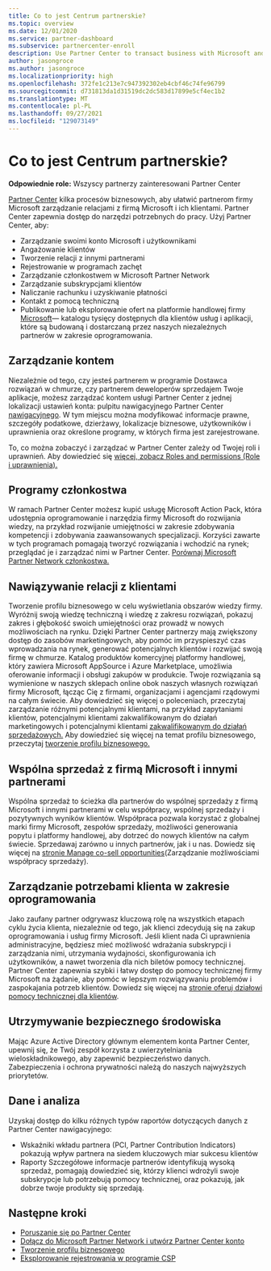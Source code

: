 ```yaml
---
title: Co to jest Centrum partnerskie?
ms.topic: overview
ms.date: 12/01/2020
ms.service: partner-dashboard
ms.subservice: partnercenter-enroll
description: Use Partner Center to transact business with Microsoft and your customers (Korzystanie z Partner Center do transakcji biznesowych z firmą Microsoft i klientami)
author: jasongroce
ms.author: jasongroce
ms.localizationpriority: high
ms.openlocfilehash: 372fe1c213e7c947392302eb4cbf46c74fe96799
ms.sourcegitcommit: d731813da1d31519dc2dc583d17899e5cf4ec1b2
ms.translationtype: MT
ms.contentlocale: pl-PL
ms.lasthandoff: 09/27/2021
ms.locfileid: "129073149"
---
```

# <a name="what-is-partner-center"></a>Co to jest Centrum partnerskie?

**Odpowiednie role:** Wszyscy partnerzy zainteresowani Partner Center

[Partner Center](https://partner.microsoft.com/dashboard/home) kilka procesów biznesowych, aby ułatwić partnerom firmy Microsoft zarządzanie relacjami z firmą Microsoft i ich klientami. Partner Center zapewnia dostęp do narzędzi potrzebnych do pracy. Użyj Partner Center, aby:

- Zarządzanie swoimi konto Microsoft i użytkownikami
- Angażowanie klientów
- Tworzenie relacji z innymi partnerami
- Rejestrowanie w programach zachęt
- Zarządzanie członkostwem w Microsoft Partner Network
- Zarządzanie subskrypcjami klientów
- Naliczanie rachunku i uzyskiwanie płatności
- Kontakt z pomocą techniczną
- Publikowanie lub eksplorowanie ofert na platformie handlowej firmy [Microsoft](/azure/marketplace)— katalogu tysięcy dostępnych dla klientów usług i aplikacji, które są budowaną i dostarczaną przez naszych niezależnych partnerów w zakresie oprogramowania.

## <a name="manage-your-account"></a>Zarządzanie kontem

Niezależnie od tego, czy jesteś partnerem w programie Dostawca rozwiązań w chmurze, czy partnerem deweloperów sprzedajem Twoje aplikacje, możesz zarządzać kontem usługi Partner Center z jednej lokalizacji ustawień konta: pulpitu nawigacyjnego Partner Center [nawigacyjnego](https://partner.microsoft.com/dashboard/home). W tym miejscu można modyfikować informacje prawne, szczegóły podatkowe, dzierżawy, lokalizacje biznesowe, użytkowników i uprawnienia oraz określone programy, w których firma jest zarejestrowane.

To, co można zobaczyć i zarządzać w Partner Center zależy od Twojej roli i uprawnień. Aby dowiedzieć się [więcej, zobacz Roles and permissions (Role i uprawnienia).](permissions-overview.md)

## <a name="membership-programs"></a>Programy członkostwa

W ramach Partner Center możesz kupić usługę Microsoft Action Pack, która udostępnia oprogramowanie i narzędzia firmy Microsoft do rozwijania wiedzy, na przykład rozwijanie umiejętności w zakresie zdobywania kompetencji i zdobywania zaawansowanych specjalizacji. Korzyści zawarte w tych programach pomagają tworzyć rozwiązania i wchodzić na rynek; przeglądać je i zarządzać nimi w Partner Center. [Porównaj Microsoft Partner Network członkostwa.](https://partner.microsoft.com/membership/compare-offers)

## <a name="connect-with-customers"></a>Nawiązywanie relacji z klientami

Tworzenie profilu biznesowego w celu wyświetlania obszarów wiedzy firmy. Wyróżnij swoją wiedzę techniczną i wiedzę z zakresu rozwiązań, pokazuj zakres i głębokość swoich umiejętności oraz prowadź w nowych możliwościach na rynku. Dzięki Partner Center partnerzy mają zwiększony dostęp do zasobów marketingowych, aby pomóc im przyspieszyć czas wprowadzania na rynek, generować potencjalnych klientów i rozwijać swoją firmę w chmurze. Katalog produktów komercyjnej platformy handlowej, który zawiera Microsoft AppSource i Azure Marketplace, umożliwia oferowanie informacji i obsługi zakupów w produkcie. Twoje rozwiązania są wymienione w naszych sklepach online obok naszych własnych rozwiązań firmy Microsoft, łącząc Cię z firmami, organizacjami i agencjami rządowymi na całym świecie. Aby dowiedzieć się więcej o poleceniach, przeczytaj zarządzanie różnymi potencjalnymi klientami, na przykład zapytaniami klientów, potencjalnymi klientami zakwalifikowanym do działań marketingowych i potencjalnymi klientami [zakwalifikowanym do działań sprzedażowych.](manage-leads.md) Aby dowiedzieć się więcej na temat profilu biznesowego, przeczytaj [tworzenie profilu biznesowego.](create-a-marketing-profile.md)

## <a name="co-sell-with-microsoft-and-other-partners"></a>Wspólna sprzedaż z firmą Microsoft i innymi partnerami

Wspólna sprzedaż to ścieżka dla partnerów do wspólnej sprzedaży z firmą Microsoft i innymi partnerami w celu współpracy, wspólnej sprzedaży i pozytywnych wyników klientów. Współpraca pozwala korzystać z globalnej marki firmy Microsoft, zespołów sprzedaży, możliwości generowania popytu i platformy handlowej, aby dotrzeć do nowych klientów na całym świecie. Sprzedawaj zarówno u innych partnerów, jak i u nas. Dowiedz się więcej na [stronie Manage co-sell opportunities](manage-co-sell-opportunities.md)(Zarządzanie możliwościami współpracy sprzedaży).

## <a name="manage-customer-software-needs"></a>Zarządzanie potrzebami klienta w zakresie oprogramowania

Jako zaufany partner odgrywasz kluczową rolę na wszystkich etapach cyklu życia klienta, niezależnie od tego, jak klienci zdecydują się na zakup oprogramowania i usług firmy Microsoft. Jeśli klient nada Ci uprawnienia administracyjne, będziesz mieć możliwość wdrażania subskrypcji i zarządzania nimi, utrzymania wydajności, skonfigurowania ich użytkowników, a nawet tworzenia dla nich biletów pomocy technicznej. Partner Center zapewnia szybki i łatwy dostęp do pomocy technicznej firmy Microsoft na żądanie, aby pomóc w lepszym rozwiązywaniu problemów i zaspokajania potrzeb klientów. Dowiedz się więcej na [stronie oferuj działowi pomocy technicznej dla klientów](customer-support.md).

## <a name="maintain-a-secure-environment"></a>Utrzymywanie bezpiecznego środowiska

Mając Azure Active Directory głównym elementem konta Partner Center, upewnij się, że [](partner-security-requirements-mandating-mfa.md) Twój zespół korzysta z uwierzytelniania wieloskładnikowego, aby zapewnić bezpieczeństwo danych. Zabezpieczenia i ochrona prywatności należą do naszych najwyższych priorytetów.

## <a name="data-and-analytics"></a>Dane i analiza

Uzyskaj dostęp do kilku różnych typów raportów dotyczących danych z Partner Center nawigacyjnego:

- Wskaźniki wkładu partnera (PCI, Partner Contribution Indicators) pokazują wpływ partnera na siedem kluczowych miar sukcesu klientów
- Raporty Szczegółowe informacje partnerów identyfikują wysoką sprzedaż, pomagają dowiedzieć się, którzy klienci wdrożyli swoje subskrypcje lub potrzebują pomocy technicznej, oraz pokazują, jak dobrze twoje produkty się sprzedają.

## <a name="next-steps"></a>Następne kroki

- [Poruszanie się po Partner Center](get-around-partner-center.md#turn-workspaces-on-and-off)
- [Dołącz do Microsoft Partner Network i utwórz Partner Center konto](mpn-create-a-partner-center-account.md)
- [Tworzenie profilu biznesowego](create-a-marketing-profile.md)
- [Eksplorowanie rejestrowania w programie CSP](csp-overview.md)
